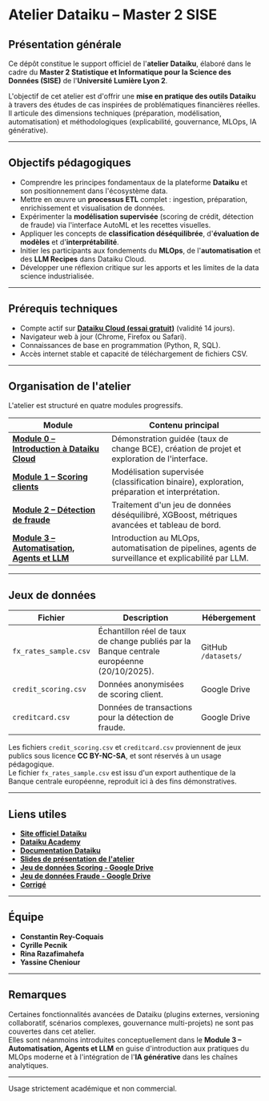 # Atelier Dataiku – Master 2 SISE

## Présentation générale

Ce dépôt constitue le support officiel de l'**atelier Dataiku**, élaboré dans le cadre du **Master 2 Statistique et Informatique pour la Science des Données (SISE)** de l'**Université Lumière Lyon 2**.

L'objectif de cet atelier est d'offrir une **mise en pratique des outils Dataiku** à travers des études de cas inspirées de problématiques financières réelles. Il articule des dimensions techniques (préparation, modélisation, automatisation) et méthodologiques (explicabilité, gouvernance, MLOps, IA générative).

---

## Objectifs pédagogiques

- Comprendre les principes fondamentaux de la plateforme **Dataiku** et son positionnement dans l'écosystème data.  
- Mettre en œuvre un **processus ETL** complet : ingestion, préparation, enrichissement et visualisation de données.  
- Expérimenter la **modélisation supervisée** (scoring de crédit, détection de fraude) via l'interface AutoML et les recettes visuelles.  
- Appliquer les concepts de **classification déséquilibrée**, d'**évaluation de modèles** et d'**interprétabilité**.  
- Initier les participants aux fondements du **MLOps**, de l'**automatisation** et des **LLM Recipes** dans Dataiku Cloud.  
- Développer une réflexion critique sur les apports et les limites de la data science industrialisée.

---

## Prérequis techniques

- Compte actif sur [**Dataiku Cloud (essai gratuit)**](https://www.dataiku.com/product/get-started/) (validité 14 jours).  
- Navigateur web à jour (Chrome, Firefox ou Safari).  
- Connaissances de base en programmation (Python, R, SQL). 
- Accès internet stable et capacité de téléchargement de fichiers CSV.

---

## Organisation de l'atelier

L'atelier est structuré en quatre modules progressifs.

| Module | Contenu principal |
|---------|-----------------------------|
| [**Module 0 – Introduction à Dataiku Cloud**](https://github.com/rsquaredata/atelier_dataiku/blob/main/00_introduction_dataiku.md) | Démonstration guidée (taux de change BCE), création de projet et exploration de l'interface. |
| [**Module 1 – Scoring clients**](https://github.com/rsquaredata/atelier_dataiku/blob/main/01_credit_scoring.md) | Modélisation supervisée (classification binaire), exploration, préparation et interprétation. |
| [**Module 2 – Détection de fraude**](https://github.com/rsquaredata/atelier_dataiku/blob/main/02_fraud_detection.md) | Traitement d'un jeu de données déséquilibré, XGBoost, métriques avancées et tableau de bord. |
| [**Module 3 – Automatisation, Agents et LLM**](https://github.com/rsquaredata/atelier_dataiku/blob/main/03_automatisation.md) | Introduction au MLOps, automatisation de pipelines, agents de surveillance et explicabilité par LLM. |

---

## Jeux de données

| Fichier | Description | Hébergement |
|----------|--------------|--------------|
| `fx_rates_sample.csv` | Échantillon réel de taux de change publiés par la Banque centrale européenne (20/10/2025). | GitHub `/datasets/` |
| `credit_scoring.csv` | Données anonymisées de scoring client. | Google Drive |
| `creditcard.csv` | Données de transactions pour la détection de fraude. | Google Drive |

Les fichiers `credit_scoring.csv` et `creditcard.csv` proviennent de jeux publics sous licence **CC BY-NC-SA**, et sont réservés à un usage pédagogique.  
Le fichier `fx_rates_sample.csv` est issu d'un export authentique de la Banque centrale européenne, reproduit ici à des fins démonstratives.

---

## Liens utiles

- [**Site officiel Dataiku**](https://www.dataiku.com/)  
- [**Dataiku Academy**](https://academy.dataiku.com/)  
- [**Documentation Dataiku**](https://doc.dataiku.com/dss/latest/)  
- [**Slides de présentation de l'atelier**](https://www.canva.com/design/DAG1-dy-VF0/LKKCkJhkuKQ2k0Eo9ZxreQ/edit)  
- [**Jeu de données Scoring - Google Drive**](https://drive.google.com/file/d/1OdeW5F1lQZLGxk5RcTRPnXKO63Y6DqjD/view?usp=drivesdk)  
- [**Jeu de données Fraude - Google Drive**](https://drive.google.com/file/d/1zXWCW8hSSDz8wRZ1rvrD-3nqExQTtLp_/view?usp=drivesdk)
- [**Corrigé**](https://github.com/rsquaredata/atelier_dataiku/blob/main/correction.md)

---

## Équipe

- **Constantin Rey-Coquais**
- **Cyrille Pecnik**
- **Rina Razafimahefa**
- **Yassine Cheniour**

---

## Remarques

Certaines fonctionnalités avancées de Dataiku (plugins externes, versioning collaboratif, scénarios complexes, gouvernance multi-projets) ne sont pas couvertes dans cet atelier.  
Elles sont néanmoins introduites conceptuellement dans le **Module 3 – Automatisation, Agents et LLM** en guise d'introduction aux pratiques du MLOps moderne et à l'intégration de l'**IA générative** dans les chaînes analytiques.

--- 
Usage strictement académique et non commercial.
